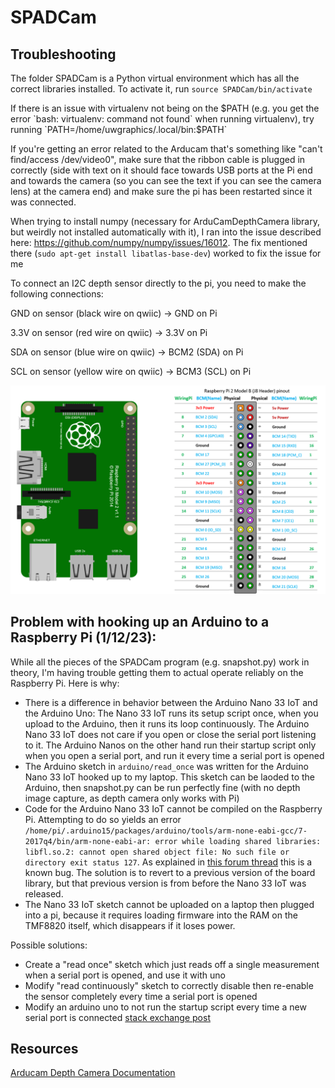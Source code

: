 # SPADCam


## Troubleshooting
The folder SPADCam is a Python virtual environment which has all the correct libraries installed. To activate it, run `source SPADCam/bin/activate`

If there is an issue with virtualenv not being on the $PATH (e.g. you get the error `bash: virtualenv: command not found` when running virtualenv), try running `PATH=/home/uwgraphics/.local/bin:$PATH`

If you're getting an error related to the Arducam that's something like "can't find/access /dev/video0", make sure that the ribbon cable is plugged in correctly (side with text on it should face towards USB ports at the Pi end and towards the camera (so you can see the text if you can see the camera lens) at the camera end) and make sure the pi has been restarted since it was connected.

When trying to install numpy (necessary for ArduCamDepthCamera library, but weirdly not installed automatically with it), I ran into the issue described here: https://github.com/numpy/numpy/issues/16012. The fix mentioned there (`sudo apt-get install libatlas-base-dev`) worked to fix the issue for me

To connect an I2C depth sensor directly to the pi, you need to make the following connections: 

GND on sensor (black wire on qwiic) -> GND on Pi

3.3V on sensor (red wire on qwiic) -> 3.3V on Pi

SDA on sensor (blue wire on qwiic) -> BCM2 (SDA) on Pi

SCL on sensor (yellow wire on qwiic) -> BCM3 (SCL) on Pi

![pi_pins](pi_pins.png)

## Problem with hooking up an Arduino to a Raspberry Pi (1/12/23):

While all the pieces of the SPADCam program (e.g. snapshot.py) work in theory, I'm having trouble getting them to actual operate reliably on the Raspberry Pi. Here is why:

- There is a difference in behavior between the Arduino Nano 33 IoT and the Arduino Uno: The Nano 33 IoT runs its setup script once, when you upload to the Arduino, then it runs its loop continuously. The Arduino Nano 33 IoT does not care if you open or close the serial port listening to it. The Arduino Nanos on the other hand run their startup script only when you open a serial port, and run it every time a serial port is opened
- The Arduino sketch in `arduino/read_once` was written for the Arduino Nano 33 IoT hooked up to my laptop. This sketch can be laoded to the Arduino, then snapshot.py can be run perfectly fine (with no depth image capture, as depth camera only works with Pi)
- Code for the Arduino Nano 33 IoT cannot be compiled on the Raspberry Pi. Attempting to do so yields an error `/home/pi/.arduino15/packages/arduino/tools/arm-none-eabi-gcc/7-2017q4/bin/arm-none-eabi-ar: error while loading shared libraries: libfl.so.2: cannot open shared object file: No such file or directory exit status 127`. As explained in [this forum thread](https://forum.arduino.cc/t/solved-install-samd-boards-in-ide-on-rpi4-exit-status-127/626103/2) this is a known bug. The solution is to revert to a previous version of the board library, but that previous version is from before the Nano 33 IoT was released.
- The Nano 33 IoT sketch cannot be uploaded on a laptop then plugged into a pi, because it requires loading firmware into the RAM on the TMF8820 itself, which disappears if it loses power.

Possible solutions:
- Create a "read once" sketch which just reads off a single measurement when a serial port is opened, and use it with uno
- Modify "read continuously" sketch to correctly disable then re-enable the sensor completely every time a serial port is opened
- Modify an arduino uno to not run the startup script every time a new serial port is connected [stack exchange post](https://arduino.stackexchange.com/questions/38468/disable-reset-when-com-port-connected-disconnected)


## Resources
[Arducam Depth Camera Documentation](https://docs.arducam.com/Raspberry-Pi-Camera/Tof-camera/TOF-Camera/)